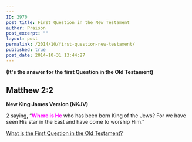 ```yaml
---
---
ID: 2970
post_title: First Question in the New Testament
author: Praison
post_excerpt: ""
layout: post
permalink: /2014/10/first-question-new-testament/
published: true
post_date: 2014-10-31 13:44:27
---
```

<strong>(It's the answer for the first Question in the Old Testament)</strong>
<h2><strong>Matthew 2:2</strong></h2>
<strong> New King James Version (NKJV)</strong>

2 saying, “<span style="color: #ff00ff;"><strong>Where is He</strong></span> who has been born King of the Jews? For we have seen His star in the East and have come to worship Him.”

<a title="First Question in the Old Testament" href="http://biblerevelation.org/2014/10/31/first-question-old-testament/">What is the First Question in the Old Testament?</a>